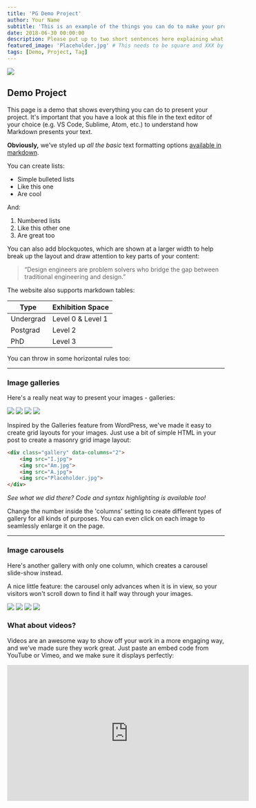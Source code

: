 ```yaml
---
title: 'PG Demo Project'
author: Your Name
subtitle: 'This is an example of the things you can do to make your project look epic!'
date: 2018-06-30 00:00:00
description: Please put up to two short sentences here explaining what you're project is about. 
featured_image: 'Placeholder.jpg' # This needs to be square and XXX by XXX pixels.
tags: [Demo, Project, Tag]
---
```


![](Hero.jpg)

## Demo Project

This page is a demo that shows everything you can do to present your project. It's important that you have a look at this file in the text editor of your choice (e.g. VS Code, Sublime, Atom, etc.) to understand how Markdown presents your text.


**Obviously,** we’ve styled up *all the basic* text formatting options [available in markdown](https://github.com/adam-p/markdown-here/wiki/Markdown-Cheatsheet).

You can create lists:

* Simple bulleted lists
* Like this one
* Are cool

And:

1. Numbered lists
2. Like this other one
3. Are great too

You can also add blockquotes, which are shown at a larger width to help break up the layout and draw attention to key parts of your content:

> “Design engineers are problem solvers who bridge the gap between traditional engineering and design.”

The website also supports markdown tables:

| Type                 | Exhibition Space          |
|----------------------|---------------------------|
| Undergrad  		   | Level 0 & Level 1     	   |      
| Postgrad  		   | Level 2 		       	   |
| PhD				   | Level 3		           |

You can throw in some horizontal rules too:

---

### Image galleries

Here's a really neat way to present your images - galleries:

<div class="gallery" data-columns="2">
	<img src="I.jpg">
	<img src="Am.jpg">
	<img src="A.jpg">
	<img src="Placeholder.jpg">
</div>

Inspired by the Galleries feature from WordPress, we've made it easy to create grid layouts for your images. Just use a bit of simple HTML in your post to create a masonry grid image layout:

```html
<div class="gallery" data-columns="2">
	<img src="I.jpg">
	<img src="Am.jpg">
	<img src="A.jpg">
	<img src="Placeholder.jpg">
</div>
```

*See what we did there? Code and syntax highlighting is available too!*

Change the number inside the 'columns' setting to create different types of gallery for all kinds of purposes. You can even click on each image to seamlessly enlarge it on the page.

---

### Image carousels

Here's another gallery with only one column, which creates a carousel slide-show instead.

A nice little feature: the carousel only advances when it is in view, so your visitors won't scroll down to find it half way through your images.

<div class="gallery" data-columns="1">
	<img src="I.jpg">
	<img src="Am.jpg">
	<img src="A.jpg">
	<img src="Placeholder.jpg">
</div>

### What about videos?

Videos are an awesome way to show off your work in a more engaging way, and we’ve made sure they work great. Just paste an embed code from YouTube or Vimeo, and we make sure it displays perfectly:

<iframe width="560" height="315" src="https://www.youtube.com/embed/fB53-pcwPNQ" frameborder="0" allow="accelerometer; autoplay; encrypted-media; gyroscope; picture-in-picture" allowfullscreen></iframe>